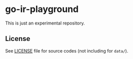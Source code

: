 # go-ir-playground

This is just an experimental repository.

## License

See [LICENSE](LICENSE) file for source codes (not including for `data/`).
